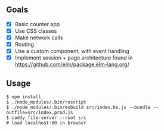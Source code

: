 ## Goals

- [x] Basic counter app
- [x] Use CSS classes
- [x] Make network calls
- [x] Routing
- [x] Use a custom component, with event handling
- [x] Implement session + page architecture found in https://github.com/elm/package.elm-lang.org/

## Usage

```
$ npm install
$ ./node_modules/.bin/rescript
$ ./node_modules/.bin/esbuild src/index.bs.js --bundle --outfile=src/index.prod.js
$ caddy file-server --root src
# load localhost:80 in browser
```

